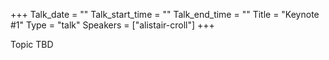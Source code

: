 +++
Talk_date = ""
Talk_start_time = ""
Talk_end_time = ""
Title = "Keynote #1"
Type = "talk"
Speakers = ["alistair-croll"]
+++

Topic TBD

